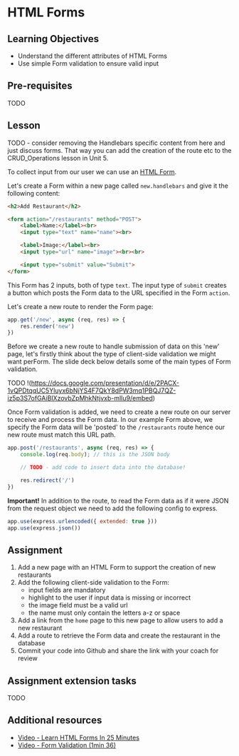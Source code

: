 # HTML Forms

## Learning Objectives
* Understand the different attributes of HTML Forms
* Use simple Form validation to ensure valid input

## Pre-requisites
TODO

## Lesson
TODO - consider removing the Handlebars specific content from here and just discuss forms. That way you can add the creation of the route etc to the CRUD_Operations lesson in Unit 5.

To collect input from our user we can use an [HTML Form](https://www.w3schools.com/html/html_Forms.asp). 

Let's create a Form within a new page called `new.handlebars` and give it the following content:

```html
<h2>Add Restaurant</h2>

<form action="/restaurants" method="POST">
    <label>Name:</label><br>
    <input type="text" name="name"><br>

    <label>Image:</label><br>
    <input type="url" name="image"><br><br>

    <input type="submit" value="Submit">
</form>
```

This Form has 2 inputs, both of type `text`. The input type of `submit` creates a button which posts the Form data to the URL specified in the Form `action`. 

Let's create a new route to render the Form page:
```javascript
app.get('/new', async (req, res) => {
    res.render('new')
})
```

Before we create a new route to handle submission of data on this 'new' page, let's firstly think about the type of client-side validation we might want perForm. The slide deck below details some of the main types of Form validation.

TODO
!(https://docs.google.com/presentation/d/e/2PACX-1vQPDtqqUC5Yluyx6bNjYS4F7QkY8dPW3mq1PBQJ7QZ-iz5p3S7ofGAiBIXzovbZpMhkNtjvxb-mlIu9/embed)

Once Form validation is added, we need to create a new route on our server to receive and process the Form data. In our example Form above, we specify the Form data will be 'posted' to the `/restaurants` route hence our new route must match this URL path.

```javascript
app.post('/restaurants', async (req, res) => {
    console.log(req.body); // this is the JSON body

    // TODO - add code to insert data into the database!

    res.redirect('/')
})
```

<strong>Important!</strong> In addition to the route, to read the Form data as if it were JSON from the request object we need to add the following config to express.

```javascript
app.use(express.urlencoded({ extended: true }))
app.use(express.json())
```

## Assignment
1. Add a new page with an HTML Form to support the creation of new restaurants
1. Add the following client-side validation to the Form:
     * input fields are mandatory 
     * highlight to the user if input data is missing or incorrect
     * the image field must be a valid url
     * the name must only contain the letters a-z or space
1. Add a link from the `home` page to this new page to allow users to add a new restaurant
1. Add a route to retrieve the Form data and create the restaurant in the database
1. Commit your code into Github and share the link with your coach for review

## Assignment extension tasks
TODO

## Additional resources
  * [Video - Learn HTML Forms In 25 Minutes](https://www.youtube.com/watch?v=fNcJuPIZ2WE)
  * [Video - Form Validation (1min 36)](https://www.youtube.com/watch?v=MppB5jaKyZ4)
